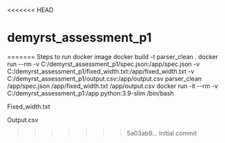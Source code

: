 <<<<<<< HEAD
# demyrst_assessment_p1
=======
Steps to run docker image
docker build -t parser_clean .
docker run --rm -v C:/demyrst_assessment_p1/spec.json:/app/spec.json -v C:/demyrst_assessment_p1/fixed_width.txt:/app/fixed_width.txt -v C:/demyrst_assessment_p1/output.csv:/app/output.csv parser_clean /app/spec.json /app/fixed_width.txt /app/output.csv
docker run -it --rm -v C:/demyrst_assessment_p1:/app python:3.9-slim /bin/bash
 
Fixed_width.txt
 
Output.csv
 
>>>>>>> 5a03ab9... Initial commit
